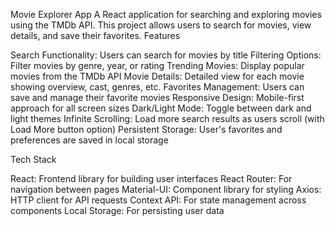 Movie Explorer App
A React application for searching and exploring movies using the TMDb API. This project allows users to search for movies, view details, and save their favorites.
Features

Search Functionality: Users can search for movies by title
Filtering Options: Filter movies by genre, year, or rating
Trending Movies: Display popular movies from the TMDb API
Movie Details: Detailed view for each movie showing overview, cast, genres, etc.
Favorites Management: Users can save and manage their favorite movies
Responsive Design: Mobile-first approach for all screen sizes
Dark/Light Mode: Toggle between dark and light themes
Infinite Scrolling: Load more search results as users scroll (with Load More button option)
Persistent Storage: User's favorites and preferences are saved in local storage

Tech Stack

React: Frontend library for building user interfaces
React Router: For navigation between pages
Material-UI: Component library for styling
Axios: HTTP client for API requests
Context API: For state management across components
Local Storage: For persisting user data